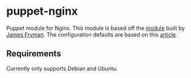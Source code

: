 # puppet-nginx

Puppet module for Nginx. This module is based off the [module](https://github.com/jfryman/puppet-nginx) built by [James Fryman](https://github.com/jfryman). The configuration defaults are based on this [article](http://calendar.perfplanet.com/2012/using-nginx-php-fpmapc-and-varnish-to-make-wordpress-websites-fly/).

## Requirements

Currently only supports Debian and Ubuntu.